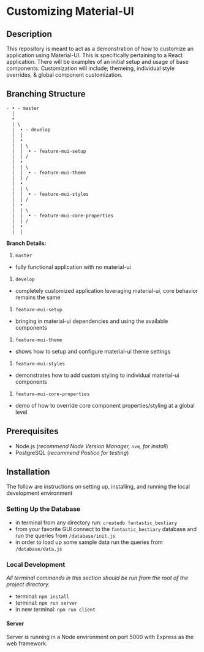 # Customizing Material-UI


## Description

This repository is meant to act as a demonstration of how to customize an application using Material-UI. This is specifically pertaining to a React application. There will be examples of an initial setup and usage of base components. Customization will include; themeing, individual style overrides, & global component customization.


## Branching Structure

```
- • - master
  |
  •
  | \
  |  • - develop
  |  |
  |  •
  |  | \
  |  |  • - feature-mui-setup
  |  | /
  |  •
  |  | \
  |  |  • - feature-mui-theme
  |  | /
  |  •
  |  | \
  |  |  • - feature-mui-styles
  |  | /
  |  •
  |  | \
  |  |  • - feature-mui-core-properties
  |  | /
  |  •
  |  |
```

**Branch Details:**
1. `master`
  - fully functional application with no material-ui
1. `develop`
  - completely customized application leveraging material-ui, core behavior remains the same
1. `feature-mui-setup`
  - bringing in material-ui dependencies and using the available components
1. `feature-mui-theme`
  - shows how to setup and configure material-ui theme settings
1. `feature-mui-styles`
  - demonstrates how to add custom styling to individual material-ui components
1. `feature-mui-core-properties`
  - demo of how to override core component properties/styling at a global level


## Prerequisites

- Node.js (*recommend Node Version Manager, `nvm`, for install*)
- PostgreSQL (*recommend Postico for testing*)


## Installation

The follow are instructions on setting up, installing, and running the local development environment


### Setting Up the Database

- in terminal from any directory run: `createdb fantastic_bestiary`
- from your favorite GUI connect to the `fantastic_bestiary` database and run the queries from `/database/init.js`
- in order to load up some sample data run the queries from `/database/data.js`


### Local Development

*All terminal commands in this section should be run from the root of the project directory.*

- terminal: `npm install`
- terminal: `npm run server`
- in new terminal: `npm run client`


#### Server

Server is running in a Node environment on port 5000 with Express as the web framework.